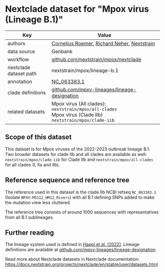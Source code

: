 # Nextclade dataset for "Mpox virus (Lineage B.1)"

| Key                    | Value                                                                                                                 |
| ---------------------- | --------------------------------------------------------------------------------------------------------------------- |
| authors                | [Cornelius Roemer](https://neherlab.org), [Richard Neher](https://neherlab.org), [Nextstrain](https://nextstrain.org) |
| data source            | Genbank                                                                                                               |
| workflow               | [github.com/nextstrain/mpox/nextclade](https://github.com/nextstrain/mpox/nextclade)                                  |
| nextclade dataset path | nextstrain/mpox/lineage-b.1                                                                                            |
| annotation             | [NC_063383.1](https://www.ncbi.nlm.nih.gov/nuccore/NC_063383)                                                         |
| clade definitions      | [github.com/mpxv-lineages/lineage-designation](https://github.com/mpxv-lineages/lineage-designation)                  |
| related datasets       | Mpox virus (All clades): `nextstrain/mpox/all-clades`<br> Mpox virus (Clade IIb) `nextstrain/mpox/clade-iib`        |

## Scope of this dataset

This dataset is for Mpox viruses of the 2022-2023 outbreak lineage B.1. Two broader datasets for clade IIb and all clades are available as well: `nextstrain/mpox/clade-iib` for Clade IIb and `nextstrain/mpox/all-clades` for all clades (I, IIa and IIb).

## Reference sequence and reference tree

The reference used in this dataset is the clade IIb NCBI refseq `NC_063383.1` (Isolate `MPXV-M5312_HM12_Rivers`) with all B.1 defining SNPs added to make the mutation view less cluttered.

The reference tree consists of around 1000 sequences with representatives from all B.1 sublineages.

## Further reading

The lineage system used is defined in [Happi et al. (2022)](https://doi.org/10.1371/journal.pbio.3001769). Lineage definitions are available at [github.com/mpxv-lineages/lineage-designation](https://github.com/nextstrain/mpox/nextclade).

Read more about Nextclade datasets in Nextclade documentation: https://docs.nextstrain.org/projects/nextclade/en/stable/user/datasets.html
